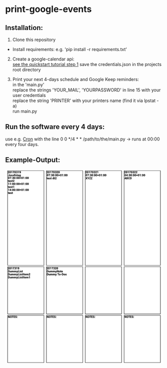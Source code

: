 # print-google-events

## Installation:

1. Clone this repository
 * Install requirements: e.g. 'pip install -r requirements.txt'
2. Create a google-calendar api:  
[see the quickstart tutorial step 1](https://developers.google.com/google-apps/calendar/quickstart/python) 
save the credentials.json in the projects root directory

3. Print your next 4-days schedule and Google Keep reminders:  
in the 'main.py'  
replace the strings 'YOUR_MAIL', 'YOURPASSWORD' in line 15 with your user credentials  
replace the string 'PRINTER' with your printers name (find it via lpstat -a)  
run main.py

## Run the software every 4 days:

use e.g. [Cron](https://help.ubuntu.com/community/CronHowto) with the 
line 0 0 */4 \* \*  /path/to/the/main.py  -> runs at 00:00 every four days.

## Example-Output:

![Image Example](./printbuffer.png?raw=true )


